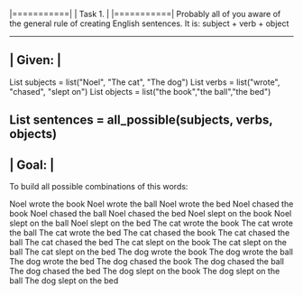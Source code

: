 |===========|
|  Task 1.  |
|===========|
Probably all of you aware of the general rule
of creating English sentences.
It is: subject + verb + object

------------
|  Given:  |
------------
  List<String> subjects = list("Noel", "The cat", "The dog")
  List<String> verbs =    list("wrote", "chased", "slept on")
  List<String> objects =  list("the book","the ball","the bed")

  List<String> sentences = all_possible(subjects, verbs, objects)
------------
|  Goal:   |
------------
To build all possible combinations of this words:

Noel wrote the book
Noel wrote the ball
Noel wrote the bed
Noel chased the book
Noel chased the ball
Noel chased the bed
Noel slept on the book
Noel slept on the ball
Noel slept on the bed
The cat wrote the book
The cat wrote the ball
The cat wrote the bed
The cat chased the book
The cat chased the ball
The cat chased the bed
The cat slept on the book
The cat slept on the ball
The cat slept on the bed
The dog wrote the book
The dog wrote the ball
The dog wrote the bed
The dog chased the book
The dog chased the ball
The dog chased the bed
The dog slept on the book
The dog slept on the ball
The dog slept on the bed


